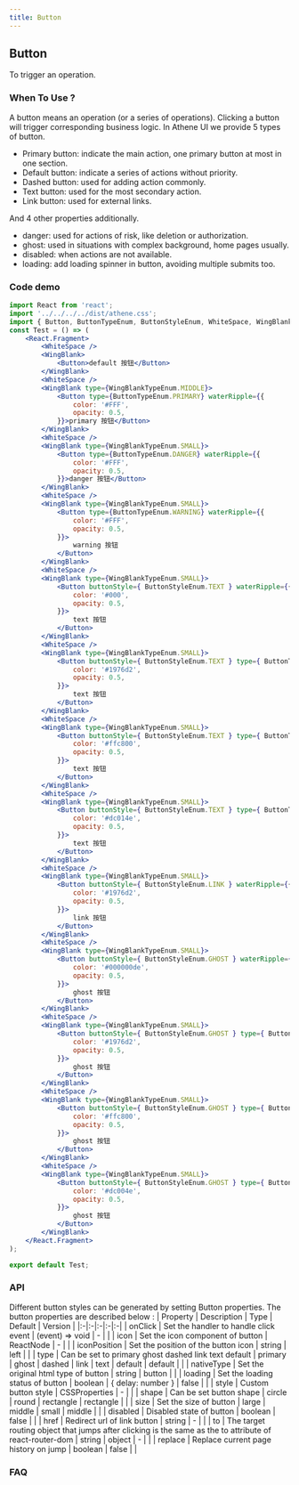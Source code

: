 ```yaml
---
title: Button
---
```

## Button
To trigger an operation.

### When To Use ?
A button means an operation (or a series of operations). Clicking a button will trigger corresponding business logic.
In Athene UI we provide 5 types of button.

- Primary button: indicate the main action, one primary button at most in one section.
- Default button: indicate a series of actions without priority.
- Dashed button: used for adding action commonly.
- Text button: used for the most secondary action.
- Link button: used for external links.

And 4 other properties additionally.

- danger: used for actions of risk, like deletion or authorization.
- ghost: used in situations with complex background, home pages usually.
- disabled: when actions are not available.
- loading: add loading spinner in button, avoiding multiple submits too.

### Code demo
```jsx
import React from 'react';
import '../../../../dist/athene.css';
import { Button, ButtonTypeEnum, ButtonStyleEnum, WhiteSpace, WingBlank, WingBlankTypeEnum } from '../../../../dist/athene.js';
const Test = () => (
    <React.Fragment>
        <WhiteSpace />
        <WingBlank>
            <Button>default 按钮</Button>
        </WingBlank>
        <WhiteSpace />
        <WingBlank type={WingBlankTypeEnum.MIDDLE}>
            <Button type={ButtonTypeEnum.PRIMARY} waterRipple={{
                color: '#FFF',
                opacity: 0.5,
            }}>primary 按钮</Button>
        </WingBlank>
        <WhiteSpace />
        <WingBlank type={WingBlankTypeEnum.SMALL}>
            <Button type={ButtonTypeEnum.DANGER} waterRipple={{
                color: '#FFF',
                opacity: 0.5,
            }}>danger 按钮</Button>
        </WingBlank>
        <WhiteSpace />
        <WingBlank type={WingBlankTypeEnum.SMALL}>
            <Button type={ButtonTypeEnum.WARNING} waterRipple={{
                color: '#FFF',
                opacity: 0.5,
            }}>
                warning 按钮
            </Button>
        </WingBlank>
        <WhiteSpace />
        <WingBlank type={WingBlankTypeEnum.SMALL}>
            <Button buttonStyle={ ButtonStyleEnum.TEXT } waterRipple={{
                color: '#000',
                opacity: 0.5,
            }}>
                text 按钮
            </Button>
        </WingBlank>
        <WhiteSpace />
        <WingBlank type={WingBlankTypeEnum.SMALL}>
            <Button buttonStyle={ ButtonStyleEnum.TEXT } type={ ButtonTypeEnum.PRIMARY } waterRipple={{
                color: '#1976d2',
                opacity: 0.5,
            }}>
                text 按钮
            </Button>
        </WingBlank>
        <WhiteSpace />
        <WingBlank type={WingBlankTypeEnum.SMALL}>
            <Button buttonStyle={ ButtonStyleEnum.TEXT } type={ ButtonTypeEnum.WARNING } waterRipple={{
                color: '#ffc800',
                opacity: 0.5,
            }}>
                text 按钮
            </Button>
        </WingBlank>
        <WhiteSpace />
        <WingBlank type={WingBlankTypeEnum.SMALL}>
            <Button buttonStyle={ ButtonStyleEnum.TEXT } type={ ButtonTypeEnum.DANGER } waterRipple={{
                color: '#dc014e',
                opacity: 0.5,
            }}>
                text 按钮
            </Button>
        </WingBlank>
        <WhiteSpace />
        <WingBlank type={WingBlankTypeEnum.SMALL}>
            <Button buttonStyle={ ButtonStyleEnum.LINK } waterRipple={{
                color: '#1976d2',
                opacity: 0.5,
            }}>
                link 按钮
            </Button>
        </WingBlank>
        <WhiteSpace />
        <WingBlank type={WingBlankTypeEnum.SMALL}>
            <Button buttonStyle={ ButtonStyleEnum.GHOST } waterRipple={{
                color: '#000000de',
                opacity: 0.5,
            }}>
                ghost 按钮
            </Button>
        </WingBlank>
        <WhiteSpace />
        <WingBlank type={WingBlankTypeEnum.SMALL}>
            <Button buttonStyle={ ButtonStyleEnum.GHOST } type={ ButtonTypeEnum.PRIMARY } waterRipple={{
                color: '#1976d2',
                opacity: 0.5,
            }}>
                ghost 按钮
            </Button>
        </WingBlank>
        <WhiteSpace />
        <WingBlank type={WingBlankTypeEnum.SMALL}>
            <Button buttonStyle={ ButtonStyleEnum.GHOST } type={ ButtonTypeEnum.WARNING } waterRipple={{
                color: '#ffc800',
                opacity: 0.5,
            }}>
                ghost 按钮
            </Button>
        </WingBlank>
        <WhiteSpace />
        <WingBlank type={WingBlankTypeEnum.SMALL}>
            <Button buttonStyle={ ButtonStyleEnum.GHOST } type={ ButtonTypeEnum.DANGER } waterRipple={{
                color: '#dc004e',
                opacity: 0.5,
            }}>
                ghost 按钮
            </Button>
        </WingBlank>
    </React.Fragment>
);

export default Test;

```

### API
Different button styles can be generated by setting Button properties.
The button properties are described below :
| Property | Description | Type | Default | Version |
|:-|:-|:-|:-|:-|
| onClick | Set the handler to handle click event | (event) => void | - |  |
| icon | Set the icon component of button | ReactNode | - |  |
| iconPosition | Set the position of the button icon | string | left |  |
| type | Can be set to primary ghost dashed link text default | primary \| ghost \| dashed \| link \| text \| default | default |  |
| nativeType | Set the original html type of button | string | button |  |
| loading | Set the loading status of button | boolean \| { delay: number } | false |  |
| style | Custom button style | CSSProperties | - |  |
| shape | Can be set button shape | circle \| round \| rectangle | rectangle |  |
| size | Set the size of button | large \| middle \| small | middle |  |
| disabled | Disabled state of button | boolean | false |  |
| href | Redirect url of link button | string | - |  |
| to | The target routing object that jumps after clicking is the same as the to attribute of react-router-dom | string \| object | - |  |
| replace | Replace current page history on jump | boolean | false |  |

### FAQ
